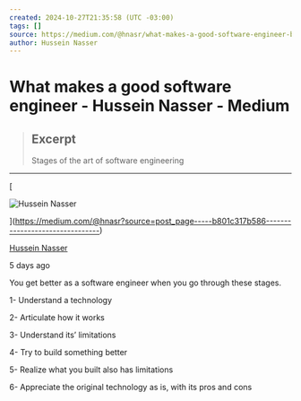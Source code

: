```yaml
---
created: 2024-10-27T21:35:58 (UTC -03:00)
tags: []
source: https://medium.com/@hnasr/what-makes-a-good-software-engineer-b801c317b586
author: Hussein Nasser
---
```


# What makes a good software engineer - Hussein Nasser - Medium

> ## Excerpt
> Stages of the art of software engineering

---
[

![Hussein Nasser](https://miro.medium.com/v2/resize:fill:88:88/1*j-h09TiaKTgYsIvVAHPa4Q@2x.jpeg)



](https://medium.com/@hnasr?source=post_page-----b801c317b586--------------------------------)

[Hussein Nasser](https://medium.com/@hnasr?source=post_page-----b801c317b586--------------------------------)

5 days ago

[](https://medium.com/plans?dimension=post_audio_button&postId=b801c317b586&source=upgrade_membership---post_audio_button----------------------------------)

You get better as a software engineer when you go through these stages.

1- Understand a technology

2- Articulate how it works

3- Understand its’ limitations

4- Try to build something better

5- Realize what you built also has limitations

6- Appreciate the original technology as is, with its pros and cons
